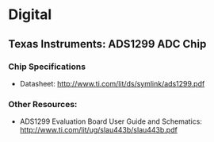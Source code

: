 # Digital

## Texas Instruments: ADS1299 ADC Chip

### Chip Specifications
* Datasheet: http://www.ti.com/lit/ds/symlink/ads1299.pdf

### Other Resources:
* ADS1299 Evaluation Board User Guide and Schematics: http://www.ti.com/lit/ug/slau443b/slau443b.pdf
